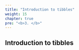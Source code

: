 ```yaml
---
title: "Introduction to tibbles"
weight: 15
chapter: true
pre: "<b>3. </b>"
---
```


## Introduction to tibbles

